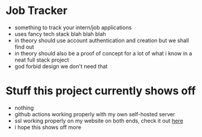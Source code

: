 # Job Tracker

- something to track your intern/job applications
- uses fancy tech stack blah blah blah
- in theory should use account authentication and creation but we shall find out
- in theory should also be a proof of concept for a lot of what i know in a neat full stack project
- god forbid design we don't need that

# Stuff this project currently shows off
- nothing
- github actions working properly with my own self-hosted server
- ssl working properly on my website on both ends, check it out [here](https://job.siru.dev)
- i hope this shows off more